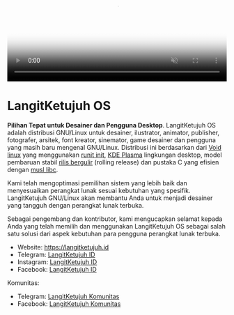 <video autoplay loop muted playsinline poster="media/video/langitketujuh-preview.webp" style="position: relative; width: 100%; height: auto; border:0;" >
  <source src="media/video/langitketujuh-preview.mp4" type="video/mp4">
</video>

# LangitKetujuh OS

**Pilihan Tepat untuk Desainer dan Pengguna Desktop**. LangitKetujuh OS adalah distribusi GNU/Linux untuk desainer, ilustrator, animator, publisher, fotografer, arsitek, font kreator, sinemator, game desainer dan pengguna yang masih baru mengenal GNU/Linux. Distribusi ini berdasarkan dari [Void linux](https://voidlinux.org) yang menggunakan [runit init](http://smarden.org/runit/), [KDE Plasma](https://kde.org/plasma-desktop) lingkungan desktop, model pembaruan stabil [rilis bergulir](https://id.wikipedia.org/wiki/Rilis_bergulir) (rolling release) dan pustaka C yang efisien dengan [musl libc](https://www.musl-libc.org).

Kami telah mengoptimasi pemilihan sistem yang lebih baik dan menyesuaikan perangkat lunak sesuai kebutuhan yang spesifik. LangitKetujuh GNU/Linux akan membantu Anda untuk menjadi desainer yang tangguh dengan perangkat lunak terbuka.

Sebagai pengembang dan kontributor, kami mengucapkan selamat kepada Anda yang telah memilih dan menggunakan LangitKetujuh OS sebagai salah satu solusi dari aspek kebutuhan para pengguna perangkat lunak terbuka.

* Website: <https://langitketujuh.id>
* Telegram: [LangitKetujuh ID](https://t.me/langitketujuhid)
* Instagram: [LangitKetujuh ID](https://instagram.com/langitketujuh.id)
* Facebook: [LangitKetujuh ID](https://fb.com/langitketujuh.id)

Komunitas:
* Telegram: [LangitKetujuh Komunitas](https://t.me/langitketujuh_group)
* Facebook: [LangitKetujuh Komunitas](https://fb.com/groups/langitketujuh.group)
